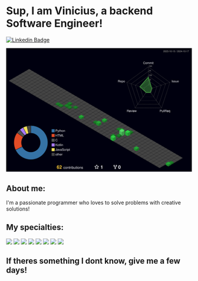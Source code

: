 # Sup, I am Vinicius, a backend Software Engineer!

[![Linkedin Badge](https://img.shields.io/badge/-LinkedIn-blue?style=flat-square&logo=Linkedin&logoColor=white&link=https://www.linkedin.com/in/vinicius-schvepper-39711b247/)](https://www.linkedin.com/in/vinicius-schvepper-39711b247/)

![](./profile-3d-contrib/profile-night-green.svg)

## About me:

I'm a passionate programmer who loves to solve problems with creative solutions!

## My specialties:

<img src="https://img.shields.io/badge/Python-black?style=for-the-badge&logo=python&logoColor=yellow"> <img src="https://img.shields.io/badge/javascript-black?style=for-the-badge&logo=javascript&logoColor=yellow"> <img src="https://img.shields.io/badge/typescript-black?style=for-the-badge&logo=typescript&logoColor=blue"> <img src="https://img.shields.io/badge/nodeJS-black?style=for-the-badge&logo=node.js&logoColor=green"> <img src="https://img.shields.io/badge/nestjs-black?style=for-the-badge&logo=nestjs&logoColor=red"> <img src="https://img.shields.io/badge/MySQL-005C84?style=for-the-badge&logo=mysql&logoColor=white"> <img src="https://img.shields.io/badge/PostgreSQL-316192?style=for-the-badge&logo=postgresql&logoColor=white"> <img src="https://img.shields.io/badge/Mongo-white?style=for-the-badge&logo=mongodb&logoColor=green">

## If theres something I dont know, give me a few days!
